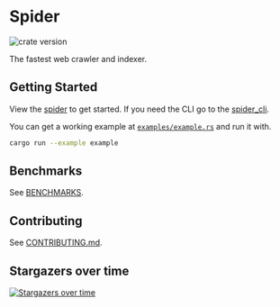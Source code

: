 # Spider

![crate version](https://img.shields.io/crates/v/spider.svg)

The fastest web crawler and indexer.

## Getting Started

View the [spider](/spider/README.md) to get started. If you need the CLI go to the [spider_cli](/spider_cli/README.md).

You can get a working example at [`examples/example.rs`](./example.rs) and run it with.

```sh
cargo run --example example
```

## Benchmarks

See [BENCHMARKS](./benches/BENCHMARKS.md).

## Contributing

See [CONTRIBUTING.md](CONTRIBUTING.md).

## Stargazers over time

[![Stargazers over time](https://starchart.cc/madeindjs/spider.svg)](https://starchart.cc/madeindjs/spider)
